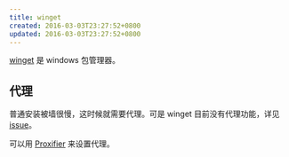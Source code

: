 ```yaml
---
title: winget
created: 2016-03-03T23:27:52+0800
updated: 2016-03-03T23:27:52+0800
---
```



[winget](https://github.com/microsoft/winget-cli) 是 windows 包管理器。

## 代理

普通安装被墙很慢，这时候就需要代理。可是 winget 目前没有代理功能，详见 [issue](https://github.com/microsoft/winget-cli/issues/190)。

可以用 [Proxifier](https://www.proxifier.com/) 来设置代理。
